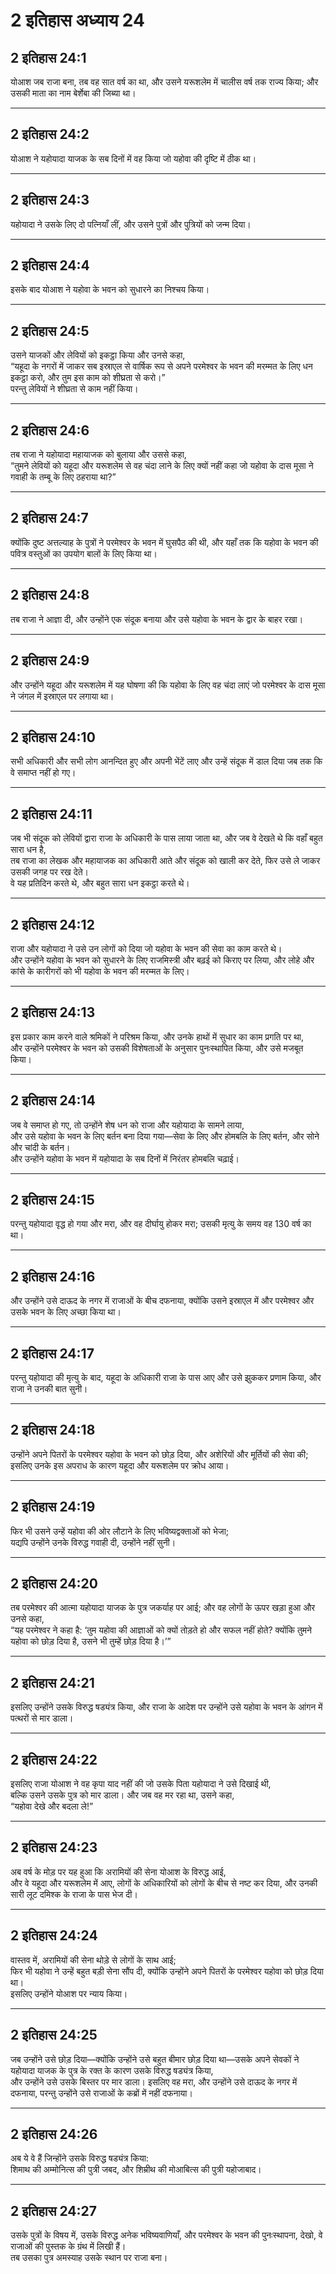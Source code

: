 # 2 इतिहास अध्याय 24

## 2 इतिहास 24:1

योआश जब राजा बना, तब वह सात वर्ष का था, और उसने यरूशलेम में चालीस वर्ष तक राज्य किया; और उसकी माता का नाम बेर्शेबा की जिब्या था।

---

## 2 इतिहास 24:2

योआश ने यहोयादा याजक के सब दिनों में वह किया जो यहोवा की दृष्टि में ठीक था।

---

## 2 इतिहास 24:3

यहोयादा ने उसके लिए दो पत्नियाँ लीं, और उसने पुत्रों और पुत्रियों को जन्म दिया।

---

## 2 इतिहास 24:4

इसके बाद योआश ने यहोवा के भवन को सुधारने का निश्चय किया।

---

## 2 इतिहास 24:5

उसने याजकों और लेवियों को इकट्ठा किया और उनसे कहा,  
“यहूदा के नगरों में जाकर सब इस्राएल से वार्षिक रूप से अपने परमेश्वर के भवन की मरम्मत के लिए धन इकट्ठा करो, और तुम इस काम को शीघ्रता से करो।”  
परन्तु लेवियों ने शीघ्रता से काम नहीं किया।

---

## 2 इतिहास 24:6

तब राजा ने यहोयादा महायाजक को बुलाया और उससे कहा,  
“तुमने लेवियों को यहूदा और यरूशलेम से वह चंदा लाने के लिए क्यों नहीं कहा जो यहोवा के दास मूसा ने गवाही के तम्बू के लिए ठहराया था?”

---

## 2 इतिहास 24:7

क्योंकि दुष्ट अत्तल्याह के पुत्रों ने परमेश्वर के भवन में घुसपैठ की थी, और यहाँ तक कि यहोवा के भवन की पवित्र वस्तुओं का उपयोग बालों के लिए किया था।

---

## 2 इतिहास 24:8

तब राजा ने आज्ञा दी, और उन्होंने एक संदूक बनाया और उसे यहोवा के भवन के द्वार के बाहर रखा।

---

## 2 इतिहास 24:9

और उन्होंने यहूदा और यरूशलेम में यह घोषणा की कि यहोवा के लिए वह चंदा लाएं जो परमेश्वर के दास मूसा ने जंगल में इस्राएल पर लगाया था।

---

## 2 इतिहास 24:10

सभी अधिकारी और सभी लोग आनन्दित हुए और अपनी भेंटें लाए और उन्हें संदूक में डाल दिया जब तक कि वे समाप्त नहीं हो गए।

---

## 2 इतिहास 24:11

जब भी संदूक को लेवियों द्वारा राजा के अधिकारी के पास लाया जाता था, और जब वे देखते थे कि वहाँ बहुत सारा धन है,  
तब राजा का लेखक और महायाजक का अधिकारी आते और संदूक को खाली कर देते, फिर उसे ले जाकर उसकी जगह पर रख देते।  
वे यह प्रतिदिन करते थे, और बहुत सारा धन इकट्ठा करते थे।

---

## 2 इतिहास 24:12

राजा और यहोयादा ने उसे उन लोगों को दिया जो यहोवा के भवन की सेवा का काम करते थे।  
और उन्होंने यहोवा के भवन को सुधारने के लिए राजमिस्त्री और बढ़ई को किराए पर लिया, और लोहे और कांसे के कारीगरों को भी यहोवा के भवन की मरम्मत के लिए।

---

## 2 इतिहास 24:13

इस प्रकार काम करने वाले श्रमिकों ने परिश्रम किया, और उनके हाथों में सुधार का काम प्रगति पर था,  
और उन्होंने परमेश्वर के भवन को उसकी विशेषताओं के अनुसार पुनःस्थापित किया, और उसे मजबूत किया।

---

## 2 इतिहास 24:14

जब वे समाप्त हो गए, तो उन्होंने शेष धन को राजा और यहोयादा के सामने लाया,  
और उसे यहोवा के भवन के लिए बर्तन बना दिया गया—सेवा के लिए और होमबलि के लिए बर्तन, और सोने और चांदी के बर्तन।  
और उन्होंने यहोवा के भवन में यहोयादा के सब दिनों में निरंतर होमबलि चढ़ाई।

---

## 2 इतिहास 24:15

परन्तु यहोयादा वृद्ध हो गया और मरा, और वह दीर्घायु होकर मरा; उसकी मृत्यु के समय वह 130 वर्ष का था।

---

## 2 इतिहास 24:16

और उन्होंने उसे दाऊद के नगर में राजाओं के बीच दफनाया, क्योंकि उसने इस्राएल में और परमेश्वर और उसके भवन के लिए अच्छा किया था।

---

## 2 इतिहास 24:17

परन्तु यहोयादा की मृत्यु के बाद, यहूदा के अधिकारी राजा के पास आए और उसे झुककर प्रणाम किया, और राजा ने उनकी बात सुनी।

---

## 2 इतिहास 24:18

उन्होंने अपने पितरों के परमेश्वर यहोवा के भवन को छोड़ दिया, और अशेरियों और मूर्तियों की सेवा की;  
इसलिए उनके इस अपराध के कारण यहूदा और यरूशलेम पर क्रोध आया।

---

## 2 इतिहास 24:19

फिर भी उसने उन्हें यहोवा की ओर लौटाने के लिए भविष्यद्वक्ताओं को भेजा;  
यद्यपि उन्होंने उनके विरुद्ध गवाही दी, उन्होंने नहीं सुनी।

---

## 2 इतिहास 24:20

तब परमेश्वर की आत्मा यहोयादा याजक के पुत्र जकर्याह पर आई; और वह लोगों के ऊपर खड़ा हुआ और उनसे कहा,  
“यह परमेश्वर ने कहा है: ‘तुम यहोवा की आज्ञाओं को क्यों तोड़ते हो और सफल नहीं होते? क्योंकि तुमने यहोवा को छोड़ दिया है, उसने भी तुम्हें छोड़ दिया है।’”

---

## 2 इतिहास 24:21

इसलिए उन्होंने उसके विरुद्ध षड्यंत्र किया, और राजा के आदेश पर उन्होंने उसे यहोवा के भवन के आंगन में पत्थरों से मार डाला।

---

## 2 इतिहास 24:22

इसलिए राजा योआश ने वह कृपा याद नहीं की जो उसके पिता यहोयादा ने उसे दिखाई थी,  
बल्कि उसने उसके पुत्र को मार डाला। और जब वह मर रहा था, उसने कहा,  
“यहोवा देखे और बदला ले!”

---

## 2 इतिहास 24:23

अब वर्ष के मोड़ पर यह हुआ कि अरामियों की सेना योआश के विरुद्ध आई,  
और वे यहूदा और यरूशलेम में आए, लोगों के अधिकारियों को लोगों के बीच से नष्ट कर दिया, और उनकी सारी लूट दमिश्क के राजा के पास भेज दी।

---

## 2 इतिहास 24:24

वास्तव में, अरामियों की सेना थोड़े से लोगों के साथ आई;  
फिर भी यहोवा ने उन्हें बहुत बड़ी सेना सौंप दी, क्योंकि उन्होंने अपने पितरों के परमेश्वर यहोवा को छोड़ दिया था।  
इसलिए उन्होंने योआश पर न्याय किया।

---

## 2 इतिहास 24:25

जब उन्होंने उसे छोड़ दिया—क्योंकि उन्होंने उसे बहुत बीमार छोड़ दिया था—उसके अपने सेवकों ने यहोयादा याजक के पुत्र के रक्त के कारण उसके विरुद्ध षड्यंत्र किया,  
और उन्होंने उसे उसके बिस्तर पर मार डाला। इसलिए वह मरा, और उन्होंने उसे दाऊद के नगर में दफनाया, परन्तु उन्होंने उसे राजाओं के कब्रों में नहीं दफनाया।

---

## 2 इतिहास 24:26

अब ये वे हैं जिन्होंने उसके विरुद्ध षड्यंत्र किया:  
शिमाथ की अम्मोनित्स की पुत्री जबद, और शिम्रीथ की मोआबित्स की पुत्री यहोजाबाद।

---

## 2 इतिहास 24:27

उसके पुत्रों के विषय में, उसके विरुद्ध अनेक भविष्यवाणियाँ, और परमेश्वर के भवन की पुनःस्थापना, देखो, वे राजाओं की पुस्तक के ग्रंथ में लिखी हैं।  
तब उसका पुत्र अमस्याह उसके स्थान पर राजा बना।
